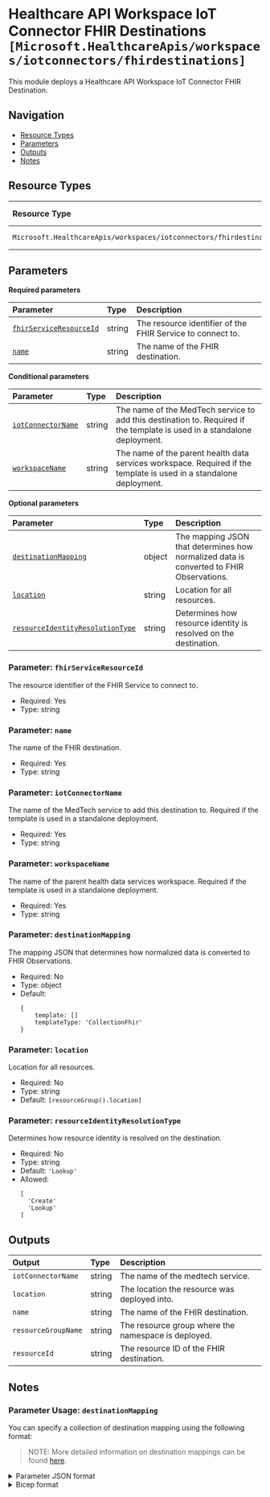 # Healthcare API Workspace IoT Connector FHIR Destinations `[Microsoft.HealthcareApis/workspaces/iotconnectors/fhirdestinations]`

This module deploys a Healthcare API Workspace IoT Connector FHIR Destination.

## Navigation

- [Resource Types](#Resource-Types)
- [Parameters](#Parameters)
- [Outputs](#Outputs)
- [Notes](#Notes)

## Resource Types

| Resource Type | API Version |
| :-- | :-- |
| `Microsoft.HealthcareApis/workspaces/iotconnectors/fhirdestinations` | [2022-06-01](https://learn.microsoft.com/en-us/azure/templates/Microsoft.HealthcareApis/workspaces) |

## Parameters

**Required parameters**

| Parameter | Type | Description |
| :-- | :-- | :-- |
| [`fhirServiceResourceId`](#parameter-fhirserviceresourceid) | string | The resource identifier of the FHIR Service to connect to. |
| [`name`](#parameter-name) | string | The name of the FHIR destination. |

**Conditional parameters**

| Parameter | Type | Description |
| :-- | :-- | :-- |
| [`iotConnectorName`](#parameter-iotconnectorname) | string | The name of the MedTech service to add this destination to. Required if the template is used in a standalone deployment. |
| [`workspaceName`](#parameter-workspacename) | string | The name of the parent health data services workspace. Required if the template is used in a standalone deployment. |

**Optional parameters**

| Parameter | Type | Description |
| :-- | :-- | :-- |
| [`destinationMapping`](#parameter-destinationmapping) | object | The mapping JSON that determines how normalized data is converted to FHIR Observations. |
| [`location`](#parameter-location) | string | Location for all resources. |
| [`resourceIdentityResolutionType`](#parameter-resourceidentityresolutiontype) | string | Determines how resource identity is resolved on the destination. |

### Parameter: `fhirServiceResourceId`

The resource identifier of the FHIR Service to connect to.

- Required: Yes
- Type: string

### Parameter: `name`

The name of the FHIR destination.

- Required: Yes
- Type: string

### Parameter: `iotConnectorName`

The name of the MedTech service to add this destination to. Required if the template is used in a standalone deployment.

- Required: Yes
- Type: string

### Parameter: `workspaceName`

The name of the parent health data services workspace. Required if the template is used in a standalone deployment.

- Required: Yes
- Type: string

### Parameter: `destinationMapping`

The mapping JSON that determines how normalized data is converted to FHIR Observations.

- Required: No
- Type: object
- Default:
  ```Bicep
  {
      template: []
      templateType: 'CollectionFhir'
  }
  ```

### Parameter: `location`

Location for all resources.

- Required: No
- Type: string
- Default: `[resourceGroup().location]`

### Parameter: `resourceIdentityResolutionType`

Determines how resource identity is resolved on the destination.

- Required: No
- Type: string
- Default: `'Lookup'`
- Allowed:
  ```Bicep
  [
    'Create'
    'Lookup'
  ]
  ```

## Outputs

| Output | Type | Description |
| :-- | :-- | :-- |
| `iotConnectorName` | string | The name of the medtech service. |
| `location` | string | The location the resource was deployed into. |
| `name` | string | The name of the FHIR destination. |
| `resourceGroupName` | string | The resource group where the namespace is deployed. |
| `resourceId` | string | The resource ID of the FHIR destination. |

## Notes

### Parameter Usage: `destinationMapping`

You can specify a collection of destination mapping using the following format:

> NOTE: More detailed information on destination mappings can be found [here](https://learn.microsoft.com/en-us/azure/healthcare-apis/iot/how-to-use-fhir-mappings).

<details>

<summary>Parameter JSON format</summary>

```json
"destinationMapping": {
    "value": {
        "templateType": "CodeValueFhir",
        "template": {
            "codes": [
                {
                    "code": "8867-4",
                    "system": "http://loinc.org",
                    "display": "Heart rate"
                }
            ],
            "periodInterval": 60,
            "typeName": "heartrate",
            "value": {
                "defaultPeriod": 5000,
                "unit": "count/min",
                "valueName": "hr",
                "valueType": "SampledData"
            }
        }
    }
}
```

</details>

<details>

<summary>Bicep format</summary>

```bicep
destinationMapping: {
    templateType: 'CodeValueFhir'
    template: {
        codes: [
            {
                code: '8867-4'
                system: 'http://loinc.org'
                display: 'Heart rate'
            }
        ],
        periodInterval: 60,
        typeName: 'heartrate'
        value: {
            defaultPeriod: 5000
            unit: 'count/min'
            valueName: 'hr'
            valueType: 'SampledData'
        }
    }
}
```

</details>
